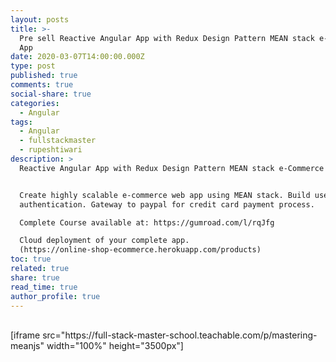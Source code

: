 ```yaml
---
layout: posts
title: >-
  Pre sell Reactive Angular App with Redux Design Pattern MEAN stack e-Commerce
  App
date: 2020-03-07T14:00:00.000Z
type: post
published: true
comments: true
social-share: true
categories:
  - Angular
tags:
  - Angular
  - fullstackmaster
  - rupeshtiwari
description: >
  Reactive Angular App with Redux Design Pattern MEAN stack e-Commerce App. 


  Create highly scalable e-commerce web app using MEAN stack. Build user login &
  authentication. Gateway to paypal for credit card payment process. 

  Complete Course available at: https://gumroad.com/l/rqJfg

  Cloud deployment of your complete app.
  (https://online-shop-ecommerce.herokuapp.com/products)
toc: true
related: true
share: true
read_time: true
author_profile: true
---
```


<p><!-- wp:shortcode --><br />
[iframe src="https://full-stack-master-school.teachable.com/p/mastering-meanjs" width="100%" height="3500px"]<br />
<!-- /wp:shortcode --></p>
